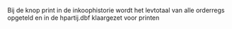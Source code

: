 Bij de knop print in de inkoophistorie wordt het levtotaal van alle orderregs opgeteld en in de hpartij.dbf klaargezet voor printen